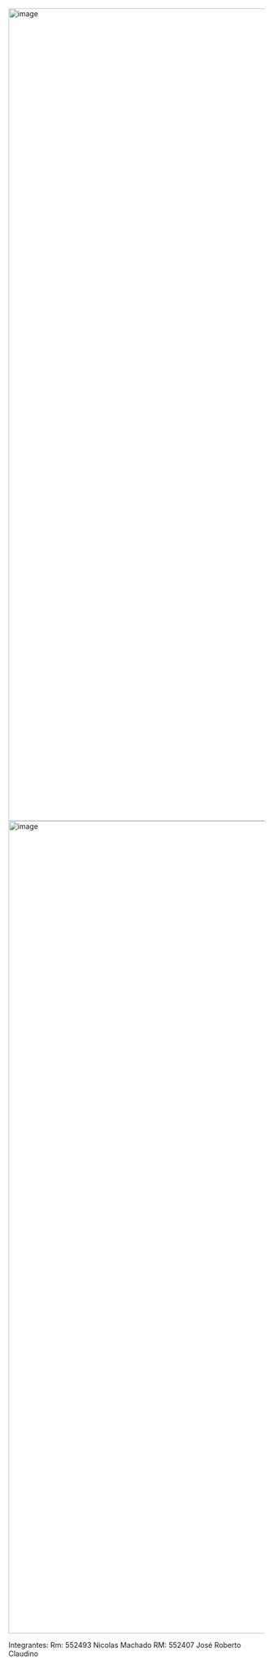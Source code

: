 <img width="720" height="1600" alt="image" src="https://github.com/user-attachments/assets/f9ad30ad-b580-4f15-b166-10d3b0e659dc" />


<img width="720" height="1600" alt="image" src="https://github.com/user-attachments/assets/b35f06d5-021c-4b56-ac34-dd5c0b72d9fb" />


Integrantes: 
Rm: 552493 Nicolas Machado 
RM: 552407 José Roberto Claudino
